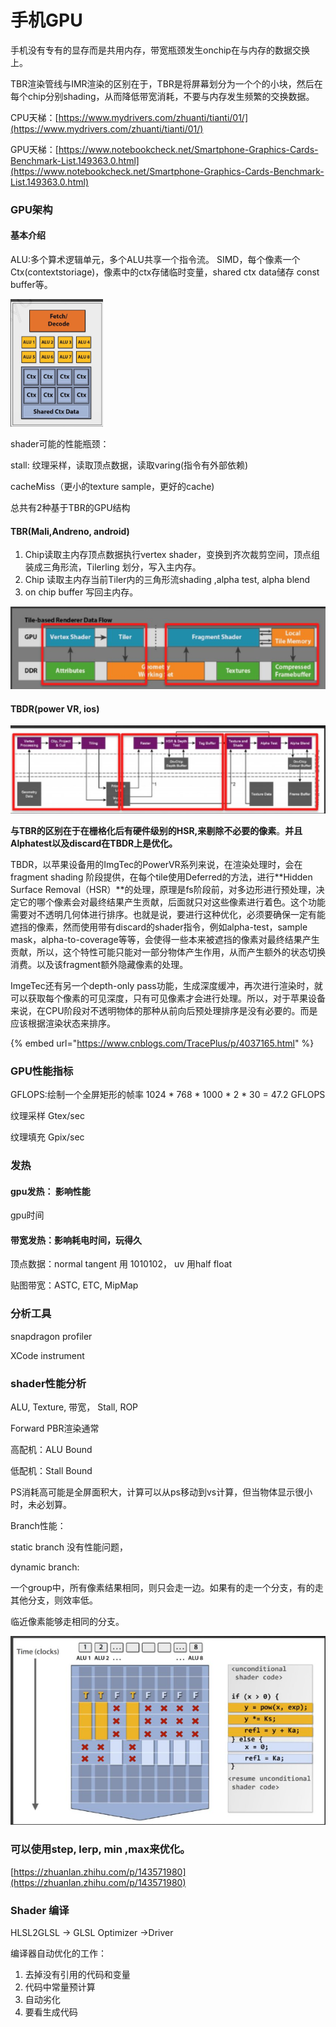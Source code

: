 # 手机GPU

手机没有专有的显存而是共用内存，带宽瓶颈发生onchip在与内存的数据交换上。

TBR渲染管线与IMR渲染的区别在于，TBR是将屏幕划分为一个个的小块，然后在每个chip分别shading，从而降低带宽消耗，不要与内存发生频繁的交换数据。

CPU天梯：[https://www.mydrivers.com/zhuanti/tianti/01/](https://www.mydrivers.com/zhuanti/tianti/01/)

GPU天梯：[https://www.notebookcheck.net/Smartphone-Graphics-Cards-Benchmark-List.149363.0.html](https://www.notebookcheck.net/Smartphone-Graphics-Cards-Benchmark-List.149363.0.html)



### GPU架构

#### 基本介绍

ALU:多个算术逻辑单元，多个ALU共享一个指令流。 SIMD，每个像素一个Ctx\(contextstoriage\)，像素中的ctx存储临时变量，shared ctx data储存 const buffer等。

![ShaderCore&#x4E00;&#x6B21;&#x5904;&#x7406;8&#x4E2A;&#x50CF;&#x7D20;](../../../.gitbook/assets/image%20%28126%29.png)

shader可能的性能瓶颈：

stall: 纹理采样，读取顶点数据，读取varing\(指令有外部依赖\)

cacheMiss（更小的texture sample，更好的cache\)



总共有2种基于TBR的GPU结构

#### TBR\(Mali,Andreno, android\)

1. Chip读取主内存顶点数据执行vertex shader，变换到齐次裁剪空间，顶点组装成三角形流，Tilerling 划分，写入主内存。
2. Chip 读取主内存当前Tiler内的三角形流shading ,alpha test, alpha blend 
3.  on chip buffer 写回主内存。

![TBR](../../../.gitbook/assets/image%20%28124%29.png)

#### TBDR\(power VR, ios\)

![TBDR](../../../.gitbook/assets/image%20%28123%29.png)

**与TBR的区别在于在栅格化后有硬件级别的HSR,来剔除不必要的像素**。**并且Alphatest以及discard在TBDR上是优化。**

TBDR，以苹果设备用的ImgTec的PowerVR系列来说，在渲染处理时，会在fragment shading 阶段提供，在每个tile使用Deferred的方法，进行**Hidden Surface Removal（HSR）**的处理，原理是fs阶段前，对多边形进行预处理，决定它的哪个像素会对最终结果产生贡献，后面就只对这些像素进行着色。这个功能需要对不透明几何体进行排序。也就是说，要进行这种优化，必须要确保一定有能遮挡的像素，然而使用带有discard的shader指令，例如alpha-test，sample mask，alpha-to-coverage等等，会使得一些本来被遮挡的像素对最终结果产生贡献，所以，这个特性可能只能对一部分物体产生作用，从而产生额外的状态切换消费。以及该fragment额外隐藏像素的处理。

ImgeTec还有另一个depth-only pass功能，生成深度缓冲，再次进行渲染时，就可以获取每个像素的可见深度，只有可见像素才会进行处理。所以，对于苹果设备来说，在CPU阶段对不透明物体的那种从前向后预处理排序是没有必要的。而是应该根据渲染状态来排序。



{% embed url="https://www.cnblogs.com/TracePlus/p/4037165.html" %}

### GPU性能指标

GFLOPS:绘制一个全屏矩形的帧率 1024 \* 768 \* 1000 \* 2 \* 30 = 47.2 GFLOPS

纹理采样 Gtex/sec

纹理填充 Gpix/sec

### 发热

#### gpu发热： 影响性能

gpu时间

#### 带宽发热：影响耗电时间，玩得久

顶点数据：normal tangent 用 1010102， uv 用half float

贴图带宽：ASTC, ETC, MipMap



### 分析工具

snapdragon profiler

XCode instrument

### shader性能分析

 ALU, Texture, 带宽， Stall, ROP

Forward PBR渲染通常

高配机：ALU Bound

低配机：Stall Bound

PS消耗高可能是全屏面积大，计算可以从ps移动到vs计算，但当物体显示很小时，未必划算。

Branch性能：

static branch 没有性能问题，

dynamic branch:

一个group中，所有像素结果相同，则只会走一边。如果有的走一个分支，有的走其他分支，则效率低。

临近像素能够走相同的分支。

![](../../../.gitbook/assets/image%20%28127%29.png)

### 可以使用step, lerp, min ,max来优化。

[https://zhuanlan.zhihu.com/p/143571980](https://zhuanlan.zhihu.com/p/143571980)

### Shader 编译

HLSL2GLSL -&gt; GLSL Optimizer -&gt;Driver

编译器自动优化的工作：

1. 去掉没有引用的代码和变量
2. 代码中常量预计算
3. 自动劣化
4. 要看生成代码













